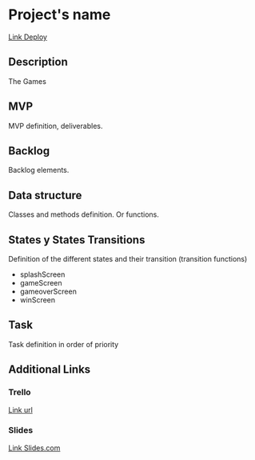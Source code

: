 # Project's name

[Link Deploy](http://github.com)

## Description

The Games

## MVP

MVP definition, deliverables.

## Backlog

Backlog elements.

## Data structure

Classes and methods definition. Or functions.

## States y States Transitions

Definition of the different states and their transition (transition functions)

- splashScreen
- gameScreen
- gameoverScreen
- winScreen

## Task

Task definition in order of priority

## Additional Links

### Trello

[Link url](https://trello.com)

### Slides

[Link Slides.com](http://slides.com)
